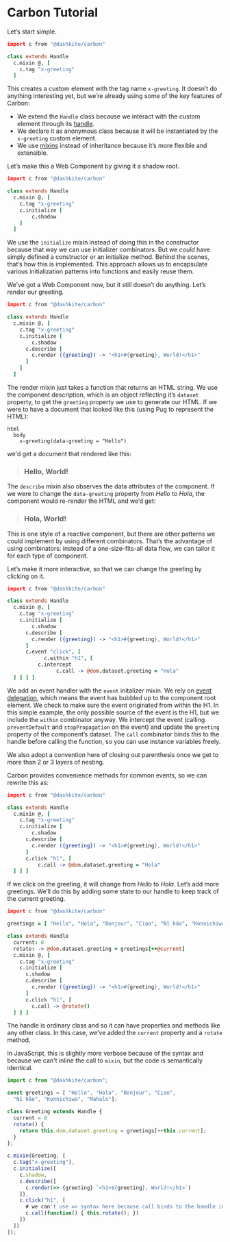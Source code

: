 # Carbon Tutorial

Let’s start simple.

```coffeescript
import c from "@dashkite/carbon"

class extends Handle
  c.mixin @, [
    c.tag "x-greeting"
  ]
```

This creates a custom element with the tag name `x-greeting`. It doesn’t do anything interesting yet, but we’re already using some of the key features of Carbon:

- We extend the `Handle` class because we interact with the custom element through its [handle][].
- We declare it as anonymous class because it will be instantiated by the `x-greeting` custom element.
- We use [mixins][] instead of inheritance because it’s more flexible and extensible.

Let’s make this a Web Component by giving it a shadow root.

```coffeescript
import c from "@dashkite/carbon"

class extends Handle
  c.mixin @, [
    c.tag "x-greeting"
    c.initialize [
    	c.shadow
    ]
  ]
```

We use the `initialize` mixin instead of doing this in the constructor because that way we can use initializer combinators. But we *could* have simply defined a constructor or an initialize method. Behind the scenes, that’s how this is implemented. This approach allows us to encapsulate various initialization patterns into functions and easily reuse them.

We’ve got a Web Component now, but it still doesn’t do anything. Let’s render our greeting.

```coffeescript
import c from "@dashkite/carbon"

class extends Handle
  c.mixin @, [
    c.tag "x-greeting"
    c.initialize [
    	c.shadow
      c.describe [
        c.render ({greeting}) -> "<h1>#{greeting}, World!</h1>"
      ]
    ]
  ]
```

The render mixin just takes a function that returns an HTML string. We use the component description, which is an object reflecting it’s `dataset` property, to get the `greeting` property we use to generate our HTML. If we were to have a document that looked like this (using Pug to represent the HTML):

```pug
html
  body
    x-greeting(data-greeting = "Hello")
```

we'd get a document that rendered like this:

> ### Hello, World!

The `describe` mixin also observes the data attributes of the component. If we were to change the `data-greeting` property from _Hello_ to _Hola_, the component would re-render the HTML and we’d get:

> ### Hola, World!

This is one style of a reactive component, but there are other patterns we could implement by using different combinators. That’s the advantage of using combinators: instead of a one-size-fits-all data flow, we can tailor it for each type of component.

Let’s make it more interactive, so that we can change the greeting by clicking on it.

```coffeescript
import c from "@dashkite/carbon"

class extends Handle
  c.mixin @, [
    c.tag "x-greeting"
    c.initialize [
    	c.shadow
      c.describe [
        c.render ({greeting}) -> "<h1>#{greeting}, World!</h1>"
      ]
      c.event "click", [
    		c.within "h1", [
          c.intercept
    			c.call -> @dom.dataset.greeting = "Hola"
  ] ] ] ]
```

We add an event handler with the `event` initalizer mixin. We rely on [event delegation][], which means the event has bubbled up to the component root element. We check to make sure the event originated from within the H1. In this simple example, the only possible source of the event is the H1, but we include the `within` combinator anyway. We intercept the event (calling `preventDefault` and `stopPropagation` on the event) and update the `greeting` property of the component’s dataset. The `call` combinator binds *this* to the handle before calling the function, so you can use instance variables freely.

We also adopt a convention here of closing out parenthesis once we get to more than 2 or 3 layers of nesting.

Carbon provides convenience methods for common events, so we can rewrite this as:

```coffeescript
import c from "@dashkite/carbon"

class extends Handle
  c.mixin @, [
    c.tag "x-greeting"
    c.initialize [
    	c.shadow
      c.describe [
        c.render ({greeting}) -> "<h1>#{greeting}, World!</h1>"
      ]
      c.click "h1", [
    	  c.call -> @dom.dataset.greeting = "Hola"
  ] ] ]
```

If we click on the greeting, it will change from _Hello_ to _Hola_. Let’s add more greetings. We’ll do this by adding some state to our handle to keep track of the current greeting.

```coffeescript
import c from "@dashkite/carbon"

greetings = [ "Hello", "Hola", "Bonjour", "Ciao", "Nǐ hǎo", "Konnichiwa", "Mahalo" ]

class extends Handle
  current: 0
  rotate: -> @dom.dataset.greeting = greetings[++@current]
  c.mixin @, [
    c.tag "x-greeting"
    c.initialize [
      c.shadow
      c.describe [
        c.render ({greeting}) -> "<h1>#{greeting}, World!</h1>"
      ]
      c.click "h1", [
        c.call -> @rotate()
  ] ] ]
```

The handle is ordinary class and so it can have properties and methods like any other class. In this case, we’ve added the `current` property and a `rotate` method.

In JavaScript, this is slightly more verbose because of the syntax and because we can't inline the call to `mixin`, but the code is semantically identical.

```javascript
import c from "@dashkite/carbon";

const greetings = [ "Hello", "Hola", "Bonjour", "Ciao",
  "Nǐ hǎo", "Konnichiwa", "Mahalo"];

class Greeting extends Handle {
  current = 0
  rotate() {
    return this.dom.dataset.greeting = greetings[++this.current];
  }
};

c.mixin(Greeting, [
  c.tag("x-greeting"),
  c.initialize([
    c.shadow,
    c.describe([
      c.render(=> {greeting} `<h1>${greeting}, World!</h1>`)
    ]),
    c.click("h1", [
      # we can't use => syntax here because call binds to the handle instance
      c.call(function() { this.rotate(); })
    ])
  ])
]);
```


[handle]: ./design-concepts.md#handle
[mixins]: ./design-concepts.md#mixins
[event delegation]: https://davidwalsh.name/event-delegate
